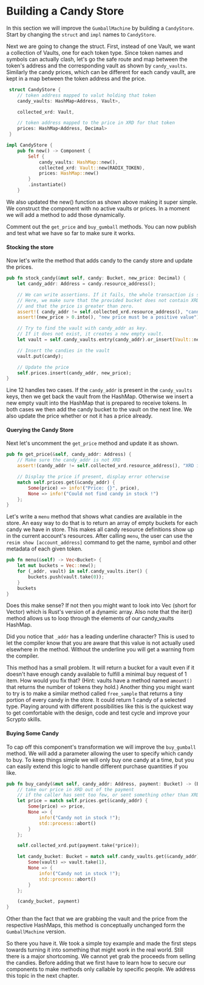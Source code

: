 # Building a Candy Store

In this section we will improve the `GumballMachine` by building a `CandyStore`. Start by changing the `struct` and `impl` names to `CandyStore`.

Next we are going to change the struct. First, instead of one Vault, we want a collection of Vaults, one for each token type. Since token names and symbols can actually clash, let's go the safe route and map between the token's address and the corresponding vault as shown by `candy_vaults`. Similarly the candy prices, which can be different for each candy vaullt, are kept in a map between the token address and the price.

```rust
 struct CandyStore {
    // token address mapped to valut holding that token
    candy_vaults: HashMap<Address, Vault>,

    collected_xrd: Vault,

    // token address mapped to the price in XRD for that token
    prices: HashMap<Address, Decimal>
 }

impl CandyStore {
    pub fn new() -> Component {
        Self {
            candy_vaults: HashMap::new(),
            collected_xrd: Vault::new(RADIX_TOKEN),
            prices: HashMap::new()
        }
        .instantiate()
    }
```

We also updated the new() function as shown above making it super simple. We construct the component with no active vaults or prices. In a moment we will add a method to add those dynamically.

Comment out the `get_price` and `buy_gumball` methods. You can now publish and test what we have so far to make sure it works.

#### Stocking the store

Now let's write the method that adds candy to the candy store and update the prices.

```rust
pub fn stock_candy(&mut self, candy: Bucket, new_price: Decimal) {
    let candy_addr: Address = candy.resource_address();

    // We can write assertions. If it fails, the whole transaction is safely rolled back.
    // Here, we make sure that the provided bucket does not contain XRD
    // and that the price is greater than zero.
    assert!( candy_addr != self.collected_xrd.resource_address(), "cannot stock XRD as candy");
    assert!(new_price > 0.into(), "new price must be a positive value");

    // Try to find the vault with candy_addr as key.
    // If it does not exist, it creates a new empty vault.
    let vault = self.candy_vaults.entry(candy_addr).or_insert(Vault::new(candy_addr));

    // Insert the candies in the vault
    vault.put(candy);

    // Update the price
    self.prices.insert(candy_addr, new_price);
}
```

Line 12 handles two cases. If the `candy_addr` is present in the `candy_vaults` keys, then we get back the vault from the HashMap. Otherwise we insert a new empty vault into the HashMap that is prepared to receive tokens. In both cases we then add the candy bucket to the vault on the next line. We also update the price whether or not it has a price already.

#### Querying the Candy Store

Next let's uncomment the `get_price` method and update it as shown.

```rust
pub fn get_price(&self, candy_addr: Address) {
    // Make sure the candy_addr is not XRD
    assert!(candy_addr != self.collected_xrd.resource_address(), "XRD is priceless");

    // Display the price if present, display error otherwise
    match self.prices.get(&candy_addr) {
        Some(price) => info!("Price: {}", price),
        None => info!("Could not find candy in stock !")
    };
}
```

Let's write a `menu` method that shows what candies are available in the store. An easy way to do that is to return an array of empty buckets for each candy we have in store. This makes all candy resource definitions show up in the current account's resources. After calling `menu`, the user can use the `resim show [account_address]` command to get the name, symbol and other metadata of each given token.

```rust
pub fn menu(&self) -> Vec<Bucket> {
    let mut buckets = Vec::new();
    for (_addr, vault) in self.candy_vaults.iter() {
        buckets.push(vault.take(0));
    }
    buckets
}
```

Does this make sense? If not then you might want to look into Vec (short for Vector) which is Rust's version of a dynamic array. Also note that the iter() method allows us to loop through the elements of our candy_vaults HashMap.

Did you notice that `_addr` has a leading underline character? This is used to let the compiler know that you are aware that this value is not actually used elsewhere in the method. Without the underline you will get a warning from the compiler.

This method has a small problem. It will return a bucket for a vault even if it doesn't have enough candy available to fulfill a minimal buy request of 1 item. How would you fix that? (Hint: vaults have a method named `amount()` that returns the number of tokens they hold.) Another thing you might want to try is to make a similar method called `free_sample` that returns a tiny portion of every candy in the store. It could return 1 candy of a selected type. Playing around with different possibilities like this is the quickest way to get comfortable with the design, code and test cycle and improve your Scrypto skills.

#### Buying Some Candy

To cap off this component's transformation we will improve the `buy_gumball` method. We will add a parameter allowing the user to specify which candy to buy. To keep things simple we will only buy one candy at a time, but you can easily extend this logic to handle different purchase quantities if you like.

```rust
pub fn buy_candy(&mut self, candy_addr: Address, payment: Bucket) -> (Bucket, Bucket) {
    // take our price in XRD out of the payment
    // if the caller has sent too few, or sent something other than XRD, they'll get a runtime error
    let price = match self.prices.get(&candy_addr) {
        Some(price) => price,
        None => {
            info!("Candy not in stock !");
            std::process::abort()
        }
    };

    self.collected_xrd.put(payment.take(*price));

    let candy_bucket: Bucket = match self.candy_vaults.get(&candy_addr) {
        Some(vault) => vault.take(1),
        None => {
            info!("Candy not in stock !");
            std::process::abort()
        }
    };

    (candy_bucket, payment)
}
```

Other than the fact that we are grabbing the vault and the price from the respective HashMaps, this method is conceptually unchanged form the `GumballMachine` version.

So there you have it. We took a simple toy example and made the first steps towards turning it into something that might work in the real world. Still there is a major shortcoming. We cannot yet grab the proceeds from selling the candies. Before adding that we first have to learn how to secure our components to make methods only callable by specific people. We address this topic in the next chapter.
